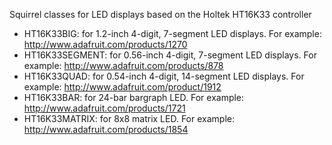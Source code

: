 Squirrel classes for LED displays based on the Holtek HT16K33 controller

- HT16K33BIG: for 1.2-inch 4-digit, 7-segment LED displays. For example: http://www.adafruit.com/products/1270
- HT16K33SEGMENT: for 0.56-inch 4-digit, 7-segment LED displays. For example: http://www.adafruit.com/products/878
- HT16K33QUAD: for 0.54-inch 4-digit, 14-segment LED displays. For example: http://www.adafruit.com/product/1912
- HT16K33BAR: for 24-bar bargraph LED. For example: http://www.adafruit.com/products/1721
- HT16K33MATRIX: for 8x8 matrix LED. For example: http://www.adafruit.com/products/1854
